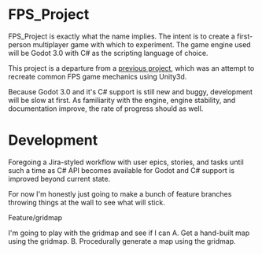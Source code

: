 # FPS_Project

FPS_Project is exactly what the name implies. The intent is to create a first-person multiplayer game
with which to experiment. The game engine used will be Godot 3.0 with C# as the scripting language of choice.

This project is a departure from a [previous project](https://github.com/justi1jc/FPS), which was an attempt
to recreate common FPS game mechanics using Unity3d.

Because Godot 3.0 and it's C# support is still new and buggy, development will be slow at first. As familiarity
with the engine, engine stability, and documentation improve, the rate of progress should as well.


# Development
Foregoing a Jira-styled workflow with user epics, stories, and tasks until
such a time as C# API becomes available for Godot and C# support is improved
beyond current state.

For now I'm honestly just going to make a bunch of feature branches 
throwing things at the wall to see what will stick.


Feature/gridmap

I'm going to play with the gridmap and see if I can
A. Get a hand-built map using the gridmap.
B. Procedurally generate a map using the gridmap.
